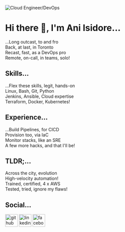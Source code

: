![Cloud Engineer/DevOps](https://user-images.githubusercontent.com/57046137/147709351-5f07724d-f429-4659-9bdf-276c7e2a1db3.png)
# Hi there 👋, I'm Ani Isidore...

...Long outcast, to and fro  
Back, at last, in Toronto  
Recast, fast, as a DevOps pro  
Remote, on-call, in teams, solo!  

## Skills...

...Flex these skills, legit, hands-on  
Linux, Bash, Git, Python  
Jenkins, Ansible, Cloud expertise  
Terraform, Docker, Kubernetes!  

## Experience...

...Build Pipelines, for CICD  
Provision too, via IaC  
Monitor stacks, like an SRE  
A few more hacks, and that I'll be!   

## TLDR;...

Across the city, evolution  
High-velocity automation!  
Trained, certified, 4 x AWS  
Tested, tried, ignore my flaws!  

## Social...

[<img src='https://cdn.jsdelivr.net/npm/simple-icons@3.0.1/icons/github.svg' alt='github' height='40'>](https://github.com/anisidore)  [<img src='https://cdn.jsdelivr.net/npm/simple-icons@3.0.1/icons/linkedin.svg' alt='linkedin' height='40'>](https://www.linkedin.com/in/anisidore/)    [<img src='https://cdn.jsdelivr.net/npm/simple-icons@3.0.1/icons/facebook.svg' alt='facebook' height='40'>](https://www.facebook.com/ani.ekpenyong.5)  

<!--
**anisidore/anisidore** is a ✨ _special_ ✨ repository because its `README.md` (this file) appears on your GitHub profile.

Here are some ideas to get you started:

- 🔭 I’m currently working on ...
- 🌱 I’m currently learning ...
- 👯 I’m looking to collaborate on ...
- 🤔 I’m looking for help with ...
- 💬 Ask me about ...
- 📫 How to reach me: ...
- 😄 Pronouns: ...
- ⚡ Fun fact: ...
-->

